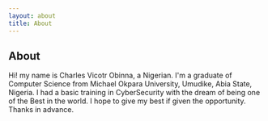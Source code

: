 ```yaml
---
layout: about
title: About
---
```


## About

Hi! my name is Charles Vicotr Obinna, a Nigerian. I'm a graduate of Computer Science from Michael Okpara University, Umudike, Abia State, Nigeria. I had a basic training in CyberSecurity with the dream of being one of the Best in the world. I hope to give my best if given the opportunity. Thanks in advance.
